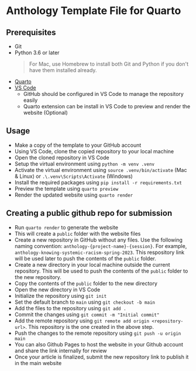 # Anthology Template File for Quarto

## Prerequisites

- Git
- Python 3.6 or later
  > For Mac, use Homebrew to install both Git and Python if you don't have them installed already.
- [Quarto](https://quarto.org)
- [VS Code](https://code.visualstudio.com/)
  - GitHub should be configured in VS Code to manage the repository easily
  - Quarto extension can be install in VS Code to preview and render the website (Optional)

## Usage

- Make a copy of the template to your GitHub account
- Using VS Code, clone the copied repository to your local machine
- Open the cloned repository in VS Code
- Setup the virtual environment using `python -m venv .venv`
- Activate the virtual environment using `source .venv/bin/activate` (Mac & Linux) or `.\.venv\Scripts\Activate` (Windows)
- Install the required packages using `pip install -r requirements.txt`
- Preview the template using `quarto preview`
- Render the updated website using `quarto render`

## Creating a public github repo for submission

- Run `quarto render` to generate the website
- This will create a `public` folder with the website files
- Create a new repository in GitHub without any files. Use the following naming convention: `anthology-{project-name}-{session}`. For example, `anthology-knowing-systemic-racism-spring-2023`. This respository link will be used later to push the contents of the `public` folder.
- Create a new directory in your local machine outside the current repository. This will be used to push the contents of the `public` folder to the new repository.
- Copy the contents of the `public` folder to the new directory
- Open the new directory in VS Code
- Initialize the repository using `git init`
- Set the default branch to `main` using `git checkout -b main`
- Add the files to the repository using `git add .`
- Commit the changes using `git commit -m "Initial commit"`
- Add the remote repository using `git remote add origin <repository-url>`. This repository is the one created in the above step.
- Push the changes to the remote repository using `git push -u origin main`
- You can also Github Pages to host the website in your Github account and share the link internally for review
- Once your article is finalized, submit the new repository link to publish it in the main website

